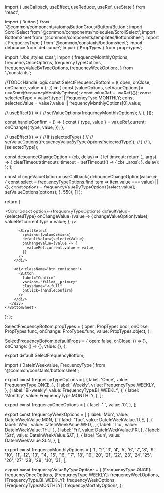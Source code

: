import { useCallback, useEffect, useReducer, useRef, useState } from 'react';

import { Button } from '@common/components/atoms/ButtonGroup/Button/Button';
import ScrollSelect from '@common/components/molecules/ScrollSelect';
import BottomSheet from '@common/components/templates/BottomSheet';
import { FrequencyType } from '@common/constants/bottomsheet';
import debounce from 'debounce';
import { PropTypes } from 'prop-types';

import '../bs_styles.scss';
import {
  frequencyMonthlyOptions,
  frequencyOnceOptions,
  frequencyTypeOptions,
  frequencyValueByTypeOptions,
  frequencyWeekOptions,
} from './constants';

//TODO: Handle logic
const SelectFrequencyBottom = ({ open, onClose, onChange, value = {} }) => {
  const [valueOptions, setValueOptions] = useState(frequencyMonthlyOptions);
  const valueRef = useRef({});
  const selectedType = value?.type || FrequencyType.MONTHLY;
  const selectedValue = value?.value || frequencyMonthlyOptions[0].value;

  // useEffect(() => {
  //   setValueOptions(frequencyMonthlyOptions);
  // }, []);

  const handleConfirm = () => {
    const { type, value } = valueRef.current;
    onChange({
      type,
      value,
    });
  };

  // useEffect(() => {
  //   if (selectedType) {
  //     // setValueOptions(frequencyValueByTypeOptions[selectedType]);
  //   }
  // }, [selectedType]);

  const debounceChangeOption = (cb, delay) => {
    let timeout;
    return (...args) => {
      clearTimeout(timeout);
      timeout = setTimeout(() => {
        cb(...args);
      }, delay);
    };
  };

  const changeValueOption = useCallback(
    debounceChangeOption(value => {
      const select = frequencyTypeOptions.find(item => item.value === value) || {};
      const options = frequencyValueByTypeOptions[select.value];
      setValueOptions(options);
    }, 550),
    []
  );

  return (
    <BottomSheet
      open={open}
      onClose={onClose}
      title="Select Frequency"
      clazz="bottom__dropdown__wrapper"
      type="fit-content"
    >
      <div>
        <div className="select_wrapper">
          <ScrollSelect
            options={frequencyTypeOptions}
            defaultValue={selectedType}
            onChangeValue={value => {
              changeValueOption(value);
              valueRef.current.type = value;
            }}
          />

          <ScrollSelect
            options={valueOptions}
            defaultValue={selectedValue}
            onChangeValue={value => {
              valueRef.current.value = value;
            }}
          />
        </div>

        <div className="btn_container">
          <Button
            label="Confirm"
            variant="filled__primary"
            className="w-full"
            onClick={handleConfirm}
          />
        </div>
      </div>
    </BottomSheet>
  );
};

SelectFrequencyBottom.propTypes = {
  open: PropTypes.bool,
  onClose: PropTypes.func,
  onChange: PropTypes.func,
  value: PropTypes.object,
};

SelectFrequencyBottom.defaultProps = {
  open: false,
  onClose: () => {},
  onChange: () => {},
  value: {},
};

export default SelectFrequencyBottom;



import { DateInWeekValue, FrequencyType } from '@common/constants/bottomsheet';

export const frequencyTypeOptions = [
  {
    label: 'Once',
    value: FrequencyType.ONCE,
  },
  {
    label: 'Weekly',
    value: FrequencyType.WEEKLY,
  },
  {
    label: 'Bi-weekly',
    value: FrequencyType.BI_WEEKLY,
  },
  {
    label: 'Monthly',
    value: FrequencyType.MONTHLY,
  },
];

export const frequencyOnceOptions = [
  {
    label: '-',
    value: '0',
  },
];

export const frequencyWeekOptions = [
  {
    label: 'Mon',
    value: DateInWeekValue.MON,
  },
  {
    label: 'Tue',
    value: DateInWeekValue.TUE,
  },
  {
    label: 'Wed',
    value: DateInWeekValue.WED,
  },
  {
    label: 'Thu',
    value: DateInWeekValue.THU,
  },
  {
    label: 'Fri',
    value: DateInWeekValue.FRI,
  },
  {
    label: 'Sat',
    value: DateInWeekValue.SAT,
  },
  {
    label: 'Sun',
    value: DateInWeekValue.SUN,
  },
];

export const frequencyMonthlyOptions = [
  '1',
  '2',
  '3',
  '4',
  '5',
  '6',
  '7',
  '8',
  '9',
  '10',
  '11',
  '12',
  '13',
  '14',
  '15',
  '16',
  '17',
  '18',
  '19',
  '20',
  '21',
  '22',
  '23',
  '24',
  '25',
  '26',
  '27',
  '28',
  '29',
  '30',
  '31',
];

export const frequencyValueByTypeOptions = {
  [FrequencyType.ONCE]: frequencyOnceOptions,
  [FrequencyType.WEEKLY]: frequencyWeekOptions,
  [FrequencyType.BI_WEEKLY]: frequencyWeekOptions,
  [FrequencyType.MONTHLY]: frequencyMonthlyOptions,
};
